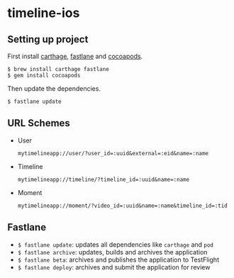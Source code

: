 # timeline-ios

## Setting up project
First install [carthage](https://github.com/Carthage/Carthage), [fastlane](https://github.com/fastlane/fastlane) and [cocoapods](https://github.com/cocoapods/cocoapods).
```
$ brew install carthage fastlane
$ gem install cocoapods
```

Then update the dependencies.
```
$ fastlane update
```

## URL Schemes
- User
	
	`mytimelineapp://user/?user_id=:uuid&external=:eid&name=:name`
	
- Timeline

	`mytimelineapp://timeline/?timeline_id=:uuid&name=:name`
- Moment

	`mytimelineapp://moment/?video_id=:uuid&name=:name&timeline_id=:tid`

## Fastlane
- `$ fastlane update`: updates all dependencies like `carthage` and `pod`
- `$ fastlane archive`: updates, builds and archives the application
- `$ fastlane beta`: archives and publishes the application to TestFlight
- `$ fastlane deploy`: archives and submit the application for review
